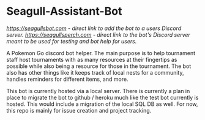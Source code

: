 # Seagull-Assistant-Bot
*https://seagullsbot.com - direct link to add the bot to a users Discord server.*   *https://seagullsperch.com - direct link to the bot's Discord server meant to be used for testing and bot help for users.*

A Pokemon Go discord bot helper. The main purpose is to help tournament staff host tournaments with as many resources at their fingertips as possible while also being a resource for those in the tournament. The bot also has other things like it keeps track of local nests for a community, handles reminders for different items, and more.

This bot is currently hosted via a local server. There is currently a plan in place to migrate the bot to github / heroku much like the test bot currently is hosted. This would include a migration of the local SQL DB as well. For now, this repo is mainly for issue creation and project tracking.

